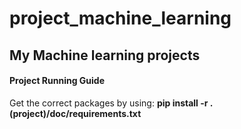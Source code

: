 # project_machine_learning
## My Machine learning projects

#### Project Running Guide

Get the correct packages by using:
__pip install -r .(project)/doc/requirements.txt__


